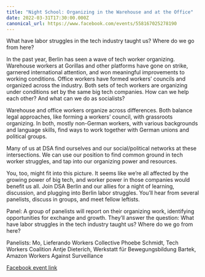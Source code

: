 ```yaml
---
title: "Night School: Organizing in the Warehouse and at the Office"
date: 2022-03-31T17:30:00.000Z
canonical_url: https://www.facebook.com/events/558167025278190
---
```

What have labor struggles in the tech industry taught us? Where do we go from here?

In the past year, Berlin has seen a wave of tech worker organizing. Warehouse workers at Gorillas and other platforms have gone on strike, garnered international attention, and won meaningful improvements to working conditions. Office workers have formed workers’ councils and organized across the industry. Both sets of tech workers are organizing under conditions set by the same big tech companies. How can we help each other? And what can we do as socialists?

Warehouse and office workers organize across differences. Both balance legal approaches, like forming a workers’ council, with grassroots organizing. In both, mostly non-German workers, with various backgrounds and language skills, find ways to work together with German unions and political groups.

Many of us at DSA find ourselves and our social/political networks at these intersections. We can use our position to find common ground in tech worker struggles, and tap into our organizing power and resources.

You, too, might fit into this picture. It seems like we’re all affected by the growing power of big tech, and worker power in those companies would benefit us all.
Join DSA Berlin and our allies for a night of learning, discussion, and plugging into Berlin labor struggles. You’ll hear from several panelists, discuss in groups, and meet fellow leftists.

Panel: A group of panelists will report on their organizing work, identifying opportunities for exchange and growth. They’ll answer the question: What have labor struggles in the tech industry taught us? Where do we go from here?

Panelists:
Mo, Lieferando Workers Collective
Phoebe Schmidt, Tech Workers Coalition
Antje Dieterich, Werkstatt für Bewegungsbildung
Bartek, Amazon Workers Against Surveillance

[Facebook event link](https://www.facebook.com/events/558167025278190)